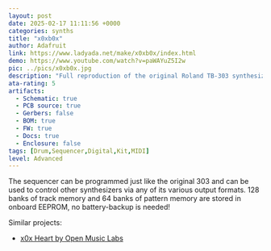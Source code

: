 ```yaml
---
layout: post
date: 2025-02-17 11:11:56 +0000
categories: synths
title: "x0xb0x"
author: Adafruit
link: https://www.ladyada.net/make/x0xb0x/index.html
demo: https://www.youtube.com/watch?v=paWAYuZ5I2w
pic: ../pics/x0xb0x.jpg
description: "Full reproduction of the original Roland TB-303 synthesizer, with fully functional sequencer"
ata-rating: 5
artifacts:
  - Schematic: true
  - PCB source: true
  - Gerbers: false
  - BOM: true
  - FW: true
  - Docs: true
  - Enclosure: false
tags: [Drum,Sequencer,Digital,Kit,MIDI]
level: Advanced
---
```


The sequencer can be programmed just like the original 303 and can be used to control other synthesizers via any of its various output formats. 128 banks of track memory and 64 banks of pattern memory are stored in onboard EEPROM, no battery-backup is needed!

Similar projects:
- [x0x Heart by Open Music Labs](http://www.openmusiclabs.com/projects/x0x-heart/)
